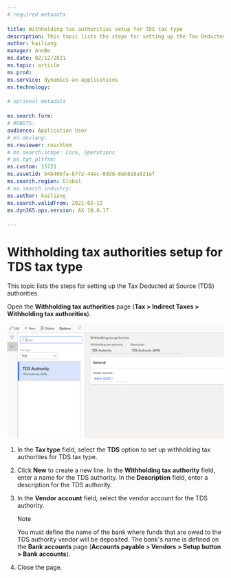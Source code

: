 ```yaml
---
# required metadata

title: Withholding tax authorities setup for TDS tax type
description: This topic lists the steps for setting up the Tax Deducted at Source (TDS) authorities.
author: kailiang
manager: AnnBe
ms.date: 02/12/2021
ms.topic: article
ms.prod: 
ms.service: dynamics-ax-applications
ms.technology: 

# optional metadata

ms.search.form: 
# ROBOTS: 
audience: Application User
# ms.devlang: 
ms.reviewer: roschlom
# ms.search.scope: Core, Operations
# ms.tgt_pltfrm: 
ms.custom: 15721
ms.assetid: b4b406fa-b772-44ec-8dd8-8eb818a921ef
ms.search.region: Global
# ms.search.industry: 
ms.author: kailiang
ms.search.validFrom: 2021-02-12
ms.dyn365.ops.version: AX 10.0.17

---
```


# Withholding tax authorities setup for TDS tax type

This topic lists the steps for setting up the Tax Deducted at Source (TDS) authorities.

Open the **Withholding tax authorities** page (**Tax > Indirect Taxes > Withholding tax authorities**).

[![Withholding tax authorities](./media/apac-ind-TDS-12.png)](./media/apac-ind-TDS-12.png)

1. In the **Tax type** field, select the **TDS** option to set up withholding tax authorities for TDS tax type.

2. Click **New** to create a new line. In the **Withholding tax authority** field, enter a name for the TDS authority. In the **Description** field, enter a description for the TDS authority.

3. In the **Vendor** **account** field, select the vendor account for the TDS authority. 

   > [!Note]
   > You must define the name of the bank where funds that are owed to the TDS authority vendor will be deposited. The bank's name is defined on the **Bank accounts** page (**Accounts payable > Vendors > Setup button > Bank accounts**).

4. Close the page.

